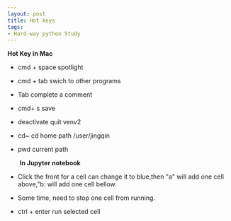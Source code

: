 ```yaml
---
layout: post
title: Hot keys 
tags: 
- Hard-way python Study
---
```


  **Hot Key in Mac**

- cmd + space      spotlight

- cmd + tab        swich to other programs

- Tab              complete a comment

- cmd+ s           save

- deactivate       quit venv2

- cd~  cd          home path   /user/jingqin

- pwd              current path    

    **In Jupyter notebook**

- Click the front for a cell can change it to blue,then "a" will add one cell above,"b: will add one cell bellow.

- Some time, need to stop one cell from running.

- ctrl + enter    run selected cell

